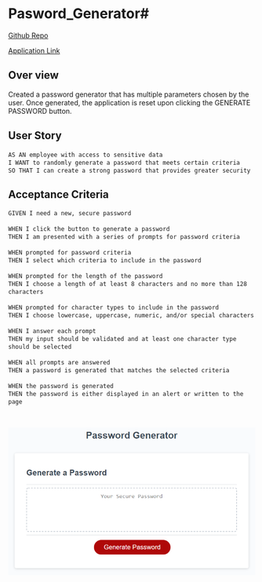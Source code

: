 # Pasword_Generator# 

[Github Repo](https://github.com/kylegrabski/Pasword_Generator)

[Application Link](https://kylegrabski.github.io/Pasword_Generator/)

## Over view

Created a password generator that has multiple parameters chosen by the user. Once generated, the application is reset upon clicking the GENERATE PASSWORD button.



## User Story

```
AS AN employee with access to sensitive data
I WANT to randomly generate a password that meets certain criteria
SO THAT I can create a strong password that provides greater security
```

## Acceptance Criteria

```
GIVEN I need a new, secure password

WHEN I click the button to generate a password
THEN I am presented with a series of prompts for password criteria

WHEN prompted for password criteria
THEN I select which criteria to include in the password

WHEN prompted for the length of the password
THEN I choose a length of at least 8 characters and no more than 128 characters

WHEN prompted for character types to include in the password
THEN I choose lowercase, uppercase, numeric, and/or special characters

WHEN I answer each prompt
THEN my input should be validated and at least one character type should be selected

WHEN all prompts are answered
THEN a password is generated that matches the selected criteria

WHEN the password is generated
THEN the password is either displayed in an alert or written to the page
```

</br>

![The Password Generator application displays a red button to "Generate Password".](./Assets/03-javascript-homework-demo.png)
